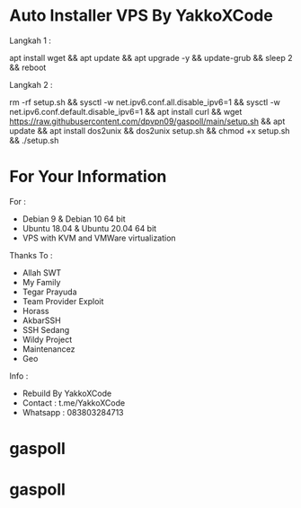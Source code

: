 # Auto Installer VPS By YakkoXCode

Langkah 1 :

apt install wget && apt update && apt upgrade -y && update-grub && sleep 2 && reboot

Langkah 2 :

rm -rf setup.sh && sysctl -w net.ipv6.conf.all.disable_ipv6=1 && sysctl -w net.ipv6.conf.default.disable_ipv6=1 && apt install curl && wget https://raw.githubusercontent.com/dpvpn09/gaspoll/main/setup.sh && apt update && apt install dos2unix && dos2unix setup.sh && chmod +x setup.sh && ./setup.sh

# For Your Information

For :
- Debian 9 & Debian 10 64 bit
- Ubuntu 18.04 & Ubuntu 20.04 64 bit
- VPS with KVM and VMWare virtualization

Thanks To :
- Allah SWT
- My Family   
- Tegar Prayuda
- Team Provider Exploit    
- Horass
- AkbarSSH
- SSH Sedang
- Wildy Project
- Maintenancez
- Geo

Info :
- Rebuild By YakkoXCode
- Contact : t.me/YakkoXCode        
- Whatsapp : 083803284713
# gaspoll
# gaspoll
